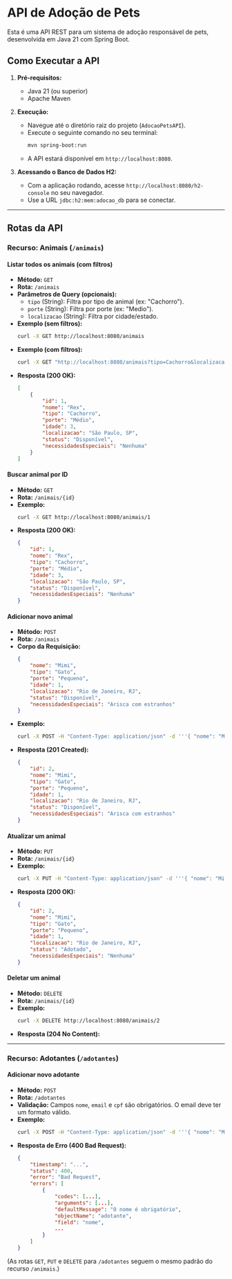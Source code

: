 # API de Adoção de Pets

Esta é uma API REST para um sistema de adoção responsável de pets, desenvolvida em Java 21 com Spring Boot.

## Como Executar a API

1.  **Pré-requisitos:**
    *   Java 21 (ou superior)
    *   Apache Maven

2.  **Execução:**
    *   Navegue até o diretório raiz do projeto (`AdocaoPetsAPI`).
    *   Execute o seguinte comando no seu terminal:
        ```bash
        mvn spring-boot:run
        ```
    *   A API estará disponível em `http://localhost:8080`.

3.  **Acessando o Banco de Dados H2:**
    *   Com a aplicação rodando, acesse `http://localhost:8080/h2-console` no seu navegador.
    *   Use a URL `jdbc:h2:mem:adocao_db` para se conectar.

---

## Rotas da API

### Recurso: Animais (`/animais`)

#### Listar todos os animais (com filtros)

*   **Método:** `GET`
*   **Rota:** `/animais`
*   **Parâmetros de Query (opcionais):**
    *   `tipo` (String): Filtra por tipo de animal (ex: "Cachorro").
    *   `porte` (String): Filtra por porte (ex: "Medio").
    *   `localizacao` (String): Filtra por cidade/estado.
*   **Exemplo (sem filtros):**
    ```bash
    curl -X GET http://localhost:8080/animais
    ```
*   **Exemplo (com filtros):**
    ```bash
    curl -X GET "http://localhost:8080/animais?tipo=Cachorro&localizacao=SP"
    ```
*   **Resposta (200 OK):**
    ```json
    [
        {
            "id": 1,
            "nome": "Rex",
            "tipo": "Cachorro",
            "porte": "Médio",
            "idade": 3,
            "localizacao": "São Paulo, SP",
            "status": "Disponível",
            "necessidadesEspeciais": "Nenhuma"
        }
    ]
    ```

#### Buscar animal por ID

*   **Método:** `GET`
*   **Rota:** `/animais/{id}`
*   **Exemplo:**
    ```bash
    curl -X GET http://localhost:8080/animais/1
    ```
*   **Resposta (200 OK):**
    ```json
    {
        "id": 1,
        "nome": "Rex",
        "tipo": "Cachorro",
        "porte": "Médio",
        "idade": 3,
        "localizacao": "São Paulo, SP",
        "status": "Disponível",
        "necessidadesEspeciais": "Nenhuma"
    }
    ```

#### Adicionar novo animal

*   **Método:** `POST`
*   **Rota:** `/animais`
*   **Corpo da Requisição:**
    ```json
    {
        "nome": "Mimi",
        "tipo": "Gato",
        "porte": "Pequeno",
        "idade": 1,
        "localizacao": "Rio de Janeiro, RJ",
        "status": "Disponível",
        "necessidadesEspeciais": "Arisca com estranhos"
    }
    ```
*   **Exemplo:**
    ```bash
    curl -X POST -H "Content-Type: application/json" -d '''{ "nome": "Mimi", "tipo": "Gato", "porte": "Pequeno", "idade": 1, "localizacao": "Rio de Janeiro, RJ", "status": "Disponível", "necessidadesEspeciais": "Arisca com estranhos" }''' http://localhost:8080/animais
    ```
*   **Resposta (201 Created):**
    ```json
    {
        "id": 2,
        "nome": "Mimi",
        "tipo": "Gato",
        "porte": "Pequeno",
        "idade": 1,
        "localizacao": "Rio de Janeiro, RJ",
        "status": "Disponível",
        "necessidadesEspeciais": "Arisca com estranhos"
    }
    ```

#### Atualizar um animal

*   **Método:** `PUT`
*   **Rota:** `/animais/{id}`
*   **Exemplo:**
    ```bash
    curl -X PUT -H "Content-Type: application/json" -d '''{ "nome": "Mimi", "tipo": "Gato", "porte": "Pequeno", "idade": 1, "localizacao": "Rio de Janeiro, RJ", "status": "Adotado", "necessidadesEspeciais": "Nenhuma" }''' http://localhost:8080/animais/2
    ```
*   **Resposta (200 OK):**
    ```json
    {
        "id": 2,
        "nome": "Mimi",
        "tipo": "Gato",
        "porte": "Pequeno",
        "idade": 1,
        "localizacao": "Rio de Janeiro, RJ",
        "status": "Adotado",
        "necessidadesEspeciais": "Nenhuma"
    }
    ```

#### Deletar um animal

*   **Método:** `DELETE`
*   **Rota:** `/animais/{id}`
*   **Exemplo:**
    ```bash
    curl -X DELETE http://localhost:8080/animais/2
    ```
*   **Resposta (204 No Content):**

---

### Recurso: Adotantes (`/adotantes`)

#### Adicionar novo adotante

*   **Método:** `POST`
*   **Rota:** `/adotantes`
*   **Validação:** Campos `nome`, `email` e `cpf` são obrigatórios. O email deve ter um formato válido.
*   **Exemplo:**
    ```bash
    curl -X POST -H "Content-Type: application/json" -d '''{ "nome": "Maria Souza", "email": "maria.souza@email.com", "cpf": "111.222.333-44", "telefone": "11987654321", "endereco": "Rua das Flores, 123" }''' http://localhost:8080/adotantes
    ```
*   **Resposta de Erro (400 Bad Request):**
    ```json
    {
        "timestamp": "...",
        "status": 400,
        "error": "Bad Request",
        "errors": [
            {
                "codes": [...],
                "arguments": [...],
                "defaultMessage": "O nome é obrigatório",
                "objectName": "adotante",
                "field": "nome",
                ...
            }
        ]
    }
    ```

(As rotas `GET`, `PUT` e `DELETE` para `/adotantes` seguem o mesmo padrão do recurso `/animais`.)

